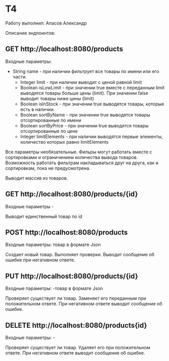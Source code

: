 # T4

Работу выполнил: Апасов Александр

Описание эндпоинтов:
## GET http://localhost:8080/products
Входные параметры: 

  - String name - при наличии фильтрует все товары по имени или его части.
    * Integer limit - при наличии выводит с ценой равной limit
    * Boolean isLowLimit - при значении true вместе с переданным limit выводятся товары больше цены (limit). При значении false выводит товары ниже цины (limit)
    * Boolean isInStock - при значении true выводятся товары, которые есть в наличии
    * Boolean sortByName - при значении true выводятся товары отсортированные по имени
    * Boolean sortByPrice - при значении true выводятся товары отсортированные по цене
    * Integer limitElements - при наличии выводятся первые элементы, количество которых равно limitElements
    
Все параметры необязательные. Фильры могут работать вместе с сортировками и ограничением количества вывода товаров. Возможность работать фильтрам накладываться друг на друга, как и сортировкам, пока не предусмотрена.

Выводит массив из товаров.

## GET http://localhost:8080/products/{id}
Входные параметры -

Выводит единственный товар по id

## POST http://localhost:8080/products
Входные параметры: товар в формате Json

Cоздает новый товар. Выполняет проверки. Выводит сообщение об ошибке при негативном ответе.

## PUT http://localhost:8080/products/{id}
Входные параметры: -товар в формате Json

Проверяет существует ли товар. Заменяет его переданным при положительном ответе. При негативном ответе выводит сообщение об ошибке.

## DELETE http://localhost:8080/products{id}
Входные параметры: -

Проверяет существует ли товар. Удаляет его при положительном ответе. При негативном ответе выводит сообщение об ошибке.

